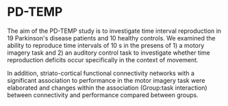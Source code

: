 # PD-TEMP

The aim of the PD-TEMP study is to investigate time interval reproduction in 19 Parkinson's disease patients and 10 healthy controls. 
We examined the ability to reproduce time intervals of 10 s in the presens of 1) a motory imagery task and 2) an auditory control task 
to investigate whether time reproduction deficits occur specifically in the context of movement. 

In addition, striato-cortical functional connectivity networks with a significant association to performance in the motor imagery task were 
elaborated and changes within the association (Group:task interaction) between connectivity and performance compared between groups.
